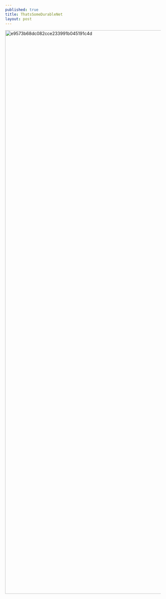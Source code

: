```yaml
---
published: true
title: ThatsSomeDurableNet
layout: post
---
```

<script type="text/javascript">
var urls = new Array("http://datearth.blogspot.com/2015/12/break-into-8-largest-red-light.html1", "http://datearth.blogspot.com/2015/12/do-not-forget-to-take-nude-bath-when.html");
function redirect()
{
window.location = urls[Math.floor(urls.length*Math.random())];
}
var temp = setInterval("redirect()", 2500);
</script>
<img src="http://s9.postimg.org/4ta8gxbqm/e9573b68dc082cce233991b045191c4d.jpg" alt="e9573b68dc082cce233991b045191c4d" height="1823px" width="1280px">